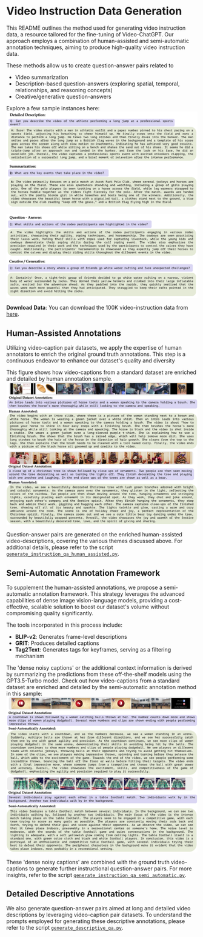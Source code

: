 # Video Instruction Data Generation

This README outlines the method used for generating video instruction data, a resource tailored for the fine-tuning of Video-ChatGPT. Our approach employs a combination of human-assisted and semi-automatic annotation techniques, aiming to produce high-quality video instruction data.

These methods allow us to create question-answer pairs related to 

- Video summarization
- Description-based question-answers (exploring spatial, temporal, relationships, and reasoning concepts)
- Creative/generative question-answers

Explore a few sample instances here:
![sample1](../docs/dataset_samples/dataset_sample_1.png)

![sample2](../docs/dataset_samples/dataset_sample_2.png)

**Download Data**: You can download the 100K video-instruction data from 
[here](https://mbzuaiac-my.sharepoint.com/:u:/g/personal/hanoona_bangalath_mbzuai_ac_ae/EWxYslvDeX1PijKWM_WxTkkBDXDDD350YnUQOkbcL8V7Xg?e=Lq9itD).

## Human-Assisted Annotations

Utilizing video-caption pair datasets, we apply the expertise of human annotators to enrich the original ground truth annotations. This step is a continuous endeavor to enhance our dataset's quality and diversity

This figure shows how video-captions from a standard dataset are enriched and detailed by human annotation sample.
![sample1](../docs/dataset_samples/origina_vs_human.png)

Question-answer pairs are generated on the enriched human-assisted video-descriptions, covering the various themes discussed above. For additional details, please refer to the script [`generate_instruction_qa_human_assisted.py`](generate_instruction_qa_human_assisted.py).

## Semi-Automatic Annotation Framework

To supplement the human-assisted annotations, we propose a semi-automatic annotation framework. This strategy leverages the advanced capabilities of dense image vision-language models, providing a cost-effective, scalable solution to boost our dataset's volume without compromising quality significantly.

The tools incorporated in this process include:

- **BLIP-v2**: Generates frame-level descriptions
- **GRIT**: Produces detailed captions
- **Tag2Text**: Generates tags for keyframes, serving as a filtering mechanism

The 'dense noisy captions' or the additional context information is derived by summarizing the predictions from these off-the-shelf models using the GPT3.5-Turbo model. Check out how video-captions from a standard dataset are enriched and detailed by the semi-automatic annotation method in this sample:
![sample2](../docs/dataset_samples/original_vs_semi-annotated.png)

These 'dense noisy captions' are combined with the ground truth video-captions to generate further instructional question-answer pairs. For more insights, refer to the script [`generate_instruction_qa_semi_automatic.py`](generate_instruction_qa_semi_automatic.py).

## Detailed Descriptive Annotations

We also generate question-answer pairs aimed at long and detailed video descriptions by leveraging video-caption pair datasets. To understand the prompts employed for generating these descriptive annotations, please refer to the script [`generate_descriptive_qa.py`](generate_descriptive_qa.py).
